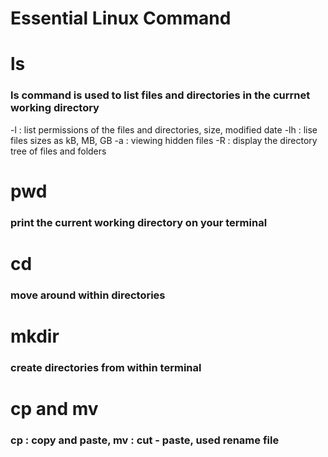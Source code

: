 Essential Linux Command
=======================

# ls
### ls command is used to list files and directories in the currnet working directory
-l : list permissions of the files and directories, size, modified date
-lh : lise files sizes as kB, MB, GB
-a : viewing hidden files
-R : display the directory tree of files and folders

# pwd
### print the current working directory on your terminal

# cd
### move around within directories

# mkdir
### create directories from within terminal

# cp and mv
### cp : copy and paste, mv : cut - paste, used rename file
